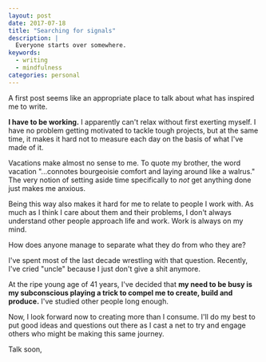```yaml
---
layout: post
date: 2017-07-18
title: "Searching for signals"
description: |
  Everyone starts over somewhere.
keywords:
  - writing
  - mindfulness
categories: personal
---
```


A first post seems like an appropriate place to talk about what has inspired me to write.

**I have to be working.** I apparently can't relax without first exerting myself. I have no problem getting motivated to tackle tough projects, but at the same time, it makes it hard not to measure each day on the basis of what I've made of it. 

Vacations make almost no sense to me. To quote my brother, the word vacation "...connotes bourgeoisie comfort and laying around like a walrus." The very notion of setting aside time specifically to _not_ get anything done just makes me anxious.

Being this way also makes it hard for me to relate to people I work with. As much as I think I care about them and their problems, I don't always understand other people approach life and work. Work is always on my mind.

How does anyone manage to separate what they do from who they are?

I've spent most of the last decade wrestling with that question. Recently, I've cried "uncle" because I just don't give a shit anymore.

<!--more-->

At the ripe young age of 41 years, I've decided that **my need to be busy is my subconscious playing a trick to compel me to create, build and produce.** I've studied other people long enough. 

Now, I look forward now to creating more than I consume. I'll do my best to put good ideas and questions out there as I cast a net to try and engage others who might be making this same journey. 

Talk soon,
